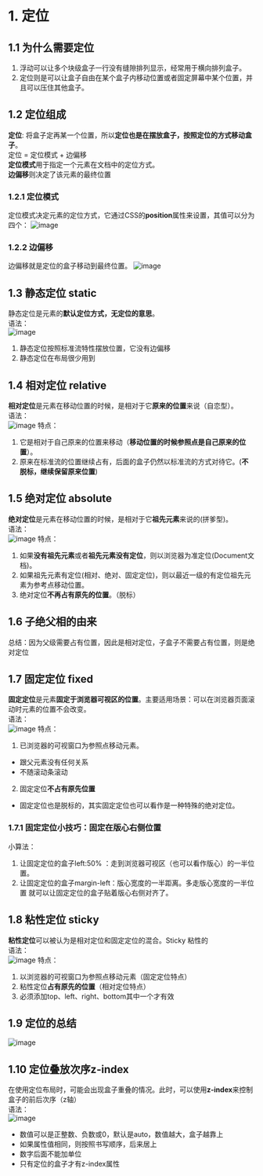 # 1. 定位
## 1.1 为什么需要定位
1. 浮动可以让多个块级盒子一行没有缝隙排列显示，经常用于横向排列盒子。
2. 定位则是可以让盒子自由在某个盒子内移动位置或者固定屏幕中某个位置，并且可以压住其他盒子。

## 1.2 定位组成
**定位**: 将盒子定再某一个位置，所以**定位也是在摆放盒子，按照定位的方式移动盒子**。  
定位 = 定位模式 + 边偏移  
**定位模式**用于指定一个元素在文档中的定位方式。  
**边偏移**则决定了该元素的最终位置

### 1.2.1 定位模式
定位模式决定元素的定位方式，它通过CSS的**position**属性来设置，其值可以分为四个：
![image](https://github.com/Happy-jianghui/Frontend-Learning/assets/98568967/c1784669-b69f-4e06-82f5-2365fb525862)

### 1.2.2 边偏移
边偏移就是定位的盒子移动到最终位置。
![image](https://github.com/Happy-jianghui/Frontend-Learning/assets/98568967/069a5e57-ac13-4d91-b004-7de665ab7f93)

## 1.3 静态定位 static
静态定位是元素的**默认定位方式，无定位的意思**。  
语法：  
![image](https://github.com/Happy-jianghui/Frontend-Learning/assets/98568967/79359407-ebe0-4078-9b8a-d139c2d2e37e)
1. 静态定位按照标准流特性摆放位置，它没有边偏移
2. 静态定位在布局很少用到

## 1.4 相对定位 relative
**相对定位**是元素在移动位置的时候，是相对于它**原来的位置**来说（自恋型）。  
语法：  
![image](https://github.com/Happy-jianghui/Frontend-Learning/assets/98568967/718fc8ba-5026-429f-a0f7-972c2b027bed)
特点：  
1. 它是相对于自己原来的位置来移动（**移动位置的时候参照点是自己原来的位置**）。
2. 原来在标准流的位置继续占有，后面的盒子仍然以标准流的方式对待它。(**不脱标，继续保留原来位置**)

## 1.5 绝对定位 absolute
**绝对定位**是元素在移动位置的时候，是相对于它**祖先元素**来说的(拼爹型)。  
语法：  
![image](https://github.com/Happy-jianghui/Frontend-Learning/assets/98568967/ca4fb40b-94ed-4176-8cef-5cf03558acc9)
特点：  
1. 如果**没有祖先元素**或者**祖先元素没有定位**，则以浏览器为准定位(Document文档)。
2. 如果祖先元素有定位(相对、绝对、固定定位)，则以最近一级的有定位祖先元素为参考点移动位置。
3. 绝对定位**不再占有原先的位置**。（脱标）

## 1.6 子绝父相的由来
总结：因为父级需要占有位置，因此是相对定位，子盒子不需要占有位置，则是绝对定位

## 1.7 固定定位 fixed
**固定定位**是元素**固定于浏览器可视区的位置**。主要适用场景：可以在浏览器页面滚动时元素的位置不会改变。  
语法：  
![image](https://github.com/Happy-jianghui/Frontend-Learning/assets/98568967/7dc04cda-59cf-435c-8bad-50de008ef607)
特点：  
1. 已浏览器的可视窗口为参照点移动元素。
  - 跟父元素没有任何关系
  - 不随滚动条滚动
2. 固定定位**不占有原先位置**
  - 固定定位也是脱标的，其实固定定位也可以看作是一种特殊的绝对定位。

### 1.7.1 固定定位小技巧：固定在版心右侧位置
小算法：  
1. 让固定定位的盒子left:50% ：走到浏览器可视区（也可以看作版心）的一半位置。
2. 让固定定位的盒子margin-left：版心宽度的一半距离。多走版心宽度的一半位置
就可以让固定定位的盒子贴着版心右侧对齐了。

## 1.8 粘性定位 sticky
**粘性定位**可以被认为是相对定位和固定定位的混合。Sticky 粘性的  
语法：  
![image](https://github.com/Happy-jianghui/Frontend-Learning/assets/98568967/2a18bde8-07cf-4fe7-9077-8d7e7ba21aa9)
特点：  
1. 以浏览器的可视窗口为参照点移动元素（固定定位特点）
2. 粘性定位**占有原先的位置**（相对定位特点）
3. 必须添加top、left、right、bottom其中一个才有效


## 1.9 定位的总结
![image](https://github.com/Happy-jianghui/Frontend-Learning/assets/98568967/760cce26-0df9-41e7-a35c-29ed732864ca)


## 1.10 定位叠放次序z-index
在使用定位布局时，可能会出现盒子重叠的情况。此时，可以使用**z-index**来控制盒子的前后次序（z轴）  
语法：  
![image](https://github.com/Happy-jianghui/Frontend-Learning/assets/98568967/bf04a8c4-82f1-42e9-8e57-2f9a66657774)
- 数值可以是正整数、负数或0，默认是auto，数值越大，盒子越靠上
- 如果属性值相同，则按照书写顺序，后来居上
- 数字后面不能加单位
- 只有定位的盒子才有z-index属性






